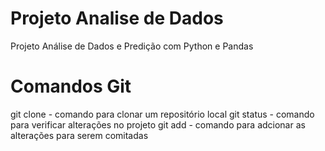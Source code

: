 # Projeto Analise de Dados
Projeto Análise de Dados e Predição com Python e Pandas

# Comandos Git

git clone - comando para clonar um repositório local
git status - comando para verificar alterações no projeto
git add - comando para adcionar as alterações para serem comitadas
